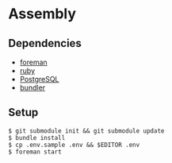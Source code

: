 # Assembly

## Dependencies

* [foreman](https://toolbelt.heroku.com)
* [ruby](http://www.ruby-lang.org)
* [PostgreSQL](http://www.postgresql.org)
* [bundler](http://gembundler.com)

## Setup

    $ git submodule init && git submodule update
    $ bundle install
    $ cp .env.sample .env && $EDITOR .env
    $ foreman start
